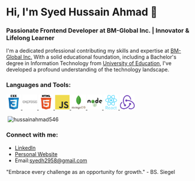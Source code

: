 <h1>Hi, I'm Syed Hussain Ahmad 👋</h1>
<h3>Passionate Frontend Developer at BM-Global Inc. | Innovator & Lifelong Learner</h3>
<p>I'm a dedicated professional contributing my skills and expertise at <a href="https://bmgroupinc.com/">BM-Global Inc.</a> With a solid educational foundation, including a Bachelor's degree in Information Technology from <a href="https://ue.edu.pk/">University of Education</a>, I've developed a profound understanding of the technology landscape.</p>

  <h3 align="left">Languages and Tools:</h3>
<p align="left"> <a href="https://www.w3schools.com/css/" target="_blank" rel="noreferrer"> <img src="https://raw.githubusercontent.com/devicons/devicon/master/icons/css3/css3-original-wordmark.svg" alt="css3" width="40" height="40"/> </a> <a href="https://expressjs.com" target="_blank" rel="noreferrer"> <img src="https://raw.githubusercontent.com/devicons/devicon/master/icons/express/express-original-wordmark.svg" alt="express" width="40" height="40"/> </a> <a href="https://www.w3.org/html/" target="_blank" rel="noreferrer"> <img src="https://raw.githubusercontent.com/devicons/devicon/master/icons/html5/html5-original-wordmark.svg" alt="html5" width="40" height="40"/> </a> <a href="https://developer.mozilla.org/en-US/docs/Web/JavaScript" target="_blank" rel="noreferrer"> <img src="https://raw.githubusercontent.com/devicons/devicon/master/icons/javascript/javascript-original.svg" alt="javascript" width="40" height="40"/> </a> <a href="https://www.mongodb.com/" target="_blank" rel="noreferrer"> <img src="https://raw.githubusercontent.com/devicons/devicon/master/icons/mongodb/mongodb-original-wordmark.svg" alt="mongodb" width="40" height="40"/> </a> <a href="https://nodejs.org" target="_blank" rel="noreferrer"> <img src="https://raw.githubusercontent.com/devicons/devicon/master/icons/nodejs/nodejs-original-wordmark.svg" alt="nodejs" width="40" height="40"/> </a> <a href="https://reactjs.org/" target="_blank" rel="noreferrer"> <img src="https://raw.githubusercontent.com/devicons/devicon/master/icons/react/react-original-wordmark.svg" alt="react" width="40" height="40"/> </a> <a href="https://redux.js.org" target="_blank" rel="noreferrer"> <img src="https://raw.githubusercontent.com/devicons/devicon/master/icons/redux/redux-original.svg" alt="redux" width="40" height="40"/> </a> </p>

<p>&nbsp;<img align="center" src="https://github-readme-stats.vercel.app/api?username=hussainahmad546&show_icons=true&locale=en" alt="hussainahmad546" /></p>

<h3 align="left">Connect with me:</h3>
<ul>
  <li><a href="https://www.linkedin.com/in/syed-hussain-ahmad/">LinkedIn</a> </li>
  <li><a href="https://hussainahmad.site/">Personal Website</a> </li> 
  <li>Email:<a href="mailto:syedh2958@gmail.com">syedh2958@gmail.com</a> </li>
</ul>

<p>"Embrace every challenge as an opportunity for growth." - BS. Siegel</p>


